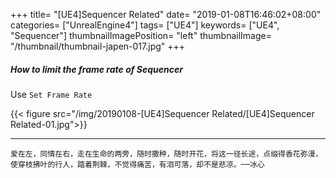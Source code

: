 +++
title= "[UE4]Sequencer Related"
date= "2019-01-08T16:46:02+08:00"
categories= ["UnrealEngine4"]
tags= ["UE4"]
keywords= ["UE4", "Sequencer"]
thumbnailImagePosition= "left"
thumbnailImage= "/thumbnail/thumbnail-japen-017.jpg"
+++

##### How to limit the frame rate of Sequencer

<!--more-->

Use `Set Frame Rate`

{{< figure src="/img/20190108-[UE4]Sequencer Related/[UE4]Sequencer Related-01.jpg">}}

***
`爱在左，同情在右，走在生命的两旁，随时撒种，随时开花，将这一径长途，点缀得香花弥漫，使穿枝拂叶的行人，踏着荆棘，不觉得痛苦，有泪可落，却不是悲凉。──冰心`
